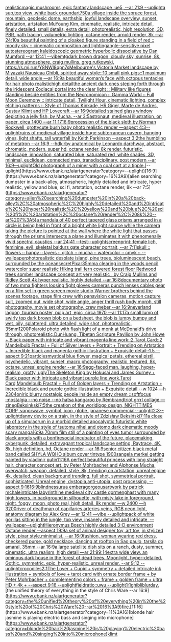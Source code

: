 [realistic](https://www.ebank.nz/aiartgenerator?category=realistic)[magic mushrooms, epic fantasy landscape, ue5, --ar 21:9 --uplight](https://www.ebank.nz/aiartgenerator?category=magic%20mushrooms%2C%20epic%20fantasy%20landscape%2C%20ue5%2C%20--ar%2021%3A9%20--uplight)[a sup,top view ,white back ground](https://www.ebank.nz/aiartgenerator?category=a%20sup%2Ctop%20view%20%2Cwhite%20back%20ground)[art](https://www.ebank.nz/aiartgenerator?category=art)[750](https://www.ebank.nz/aiartgenerator?category=750)[a village inside the spruce forest, mountain, geodesic dome, earthship, joyful landscape overview, sunset, artstation, artstation MuYoung Kim, cinematic, realistic, intricate detail, finely detailed, small details, extra detail, photorealistic, high resolution, 3D, PBR, path tracing, volumetric lighting, octane render, arnold render, 8k --ar 24:10](https://www.ebank.nz/aiartgenerator?category=a%20village%20inside%20the%20spruce%20forest%2C%20mountain%2C%20geodesic%20dome%2C%20earthship%2C%20joyful%20landscape%20overview%2C%20sunset%2C%20artstation%2C%20artstation%20MuYoung%20Kim%2C%20cinematic%2C%20realistic%2C%20intricate%20detail%2C%20finely%20detailed%2C%20small%20details%2C%20extra%20detail%2C%20photorealistic%2C%20high%20resolution%2C%203D%2C%20PBR%2C%20path%20tracing%2C%20volumetric%20lighting%2C%20octane%20render%2C%20arnold%20render%2C%208k%20--ar%2024%3A10)[a beautiful painting of a cloaked figure standing in a field of red :: moody sky :: cinematic composition and lighting](https://www.ebank.nz/aiartgenerator?category=a%20beautiful%20painting%20of%20a%20cloaked%20figure%20standing%20in%20a%20field%20of%20red%20%3A%3A%20moody%20sky%20%3A%3A%20cinematic%20composition%20and%20lighting)[angle-sensitive pixel autostereogram kaleidoscopic geometric hyperbolic dissociative by Dan Mumford --ar 12:41 --vibe](https://www.ebank.nz/aiartgenerator?category=angle-sensitive%20pixel%20autostereogram%20kaleidoscopic%20geometric%20hyperbolic%20dissociative%20by%20Dan%20Mumford%20--ar%2012%3A41%20--vibe)[mtg](https://www.ebank.nz/aiartgenerator?category=mtg)[dark brown dragon, cloudy sky, sunrise, 8k, stunning atmosphere, craig mullins, greg rutkowski, <https://s.mj.run/Y8NWI8qpn7s>](https://www.ebank.nz/aiartgenerator?category=dark%20brown%20dragon%2C%20cloudy%20sky%2C%20sunrise%2C%208k%2C%20stunning%20atmosphere%2C%20craig%20mullins%2C%20greg%20rutkowski%2C%20%3Chttps%3A//s.mj.run/Y8NWI8qpn7s%3E)[Melbourne's Victoria Market landscape by Miyazaki Nausicaa Ghibli, spirited away style::10 small pink pigs::1 maximum detail, wide angle —ar 16:9](https://www.ebank.nz/aiartgenerator?category=Melbourne%27s%20Victoria%20Market%20landscape%20by%20Miyazaki%20Nausicaa%20Ghibli%2C%20spirited%20away%20style%3A%3A10%20small%20pink%20pigs%3A%3A1%20maximum%20detail%2C%20wide%20angle%20%E2%80%94ar%2016%3A9)[a beautiful woman’s face with octopus tentacles for hair photo realistichigh detail](https://www.ebank.nz/aiartgenerator?category=a%20beautiful%20woman%E2%80%99s%20face%20with%20octopus%20tentacles%20for%20hair%20photo%20realistichigh%20detail)[the ancient dark ones steping forth through the iridescent Zodiacal portal into the clear light :: Military like figures standing beside entities from the Necronomicon :: Gamma World :: Full Moon Ceremony :: intricate detail, Twilight Hour, cinematic lighting, complex etching patterns :: Style of Thomas Kinkade, HR Giger, Marte de Andres, Gustav Klimt and HP Lovecraft --ar 16:9](https://www.ebank.nz/aiartgenerator?category=the%20ancient%20dark%20ones%20steping%20forth%20through%20the%20iridescent%20Zodiacal%20portal%20into%20the%20clear%20light%20%3A%3A%20Military%20like%20figures%20standing%20beside%20entities%20from%20the%20Necronomicon%20%3A%3A%20Gamma%20World%20%3A%3A%20Full%20Moon%20Ceremony%20%3A%3A%20intricate%20detail%2C%20Twilight%20Hour%2C%20cinematic%20lighting%2C%20complex%20etching%20patterns%20%3A%3A%20Style%20of%20Thomas%20Kinkade%2C%20HR%20Giger%2C%20Marte%20de%20Andres%2C%20Gustav%20Klimt%20and%20HP%20Lovecraft%20--ar%2016%3A9)[detailed stained glass window depicting a jelly fish, by Mucha. --ar 3:5](https://www.ebank.nz/aiartgenerator?category=detailed%20stained%20glass%20window%20depicting%20a%20jelly%20fish%2C%20by%20Mucha.%20--ar%203%3A5)[astronaut, medieval illustration, on paper, circa 1400 --ar 11:17](https://www.ebank.nz/aiartgenerator?category=astronaut%2C%20medieval%20illustration%2C%20on%20paper%2C%20circa%201400%20--ar%2011%3A17)[16:9](https://www.ebank.nz/aiartgenerator?category=16%3A9)[procession of the black sloth by Norman Rockwell, grotty](https://www.ebank.nz/aiartgenerator?category=procession%20of%20the%20black%20sloth%20by%20Norman%20Rockwell%2C%20grotty)[cute bush baby photo realistic render —aspect 4:3](https://www.ebank.nz/aiartgenerator?category=cute%20bush%20baby%20photo%20realistic%20render%20%E2%80%94aspect%204%3A3)[--uplight](https://www.ebank.nz/aiartgenerator?category=--uplight)[ruins of medieval village inside huge subterranean cavern, hanging vines, light shafts, tall waterfall by Keith Parkinson --aspect 3:2](https://www.ebank.nz/aiartgenerator?category=ruins%20of%20medieval%20village%20inside%20huge%20subterranean%20cavern%2C%20hanging%20vines%2C%20light%20shafts%2C%20tall%20waterfall%20by%20Keith%20Parkinson%20--aspect%203%3A2)[the humbling of metatron --ar 16:9 --hd](https://www.ebank.nz/aiartgenerator?category=the%20humbling%20of%20metatron%20--ar%2016%3A9%20--hd)[kirby anatomical by Leonardo d](https://www.ebank.nz/aiartgenerator?category=kirby%20anatomical%20by%20Leonardo%20d)[archway, abstract, chromatic, modern, super hd, octane render, 8k render, futuristic, landscape, innovation, saturated blue, saturated red, white shades, 3D, minimal, euclidean, connected map, transdisciplinary, post modern --ar 16:9](https://www.ebank.nz/aiartgenerator?category=archway%2C%20abstract%2C%20chromatic%2C%20modern%2C%20super%20hd%2C%20octane%20render%2C%208k%20render%2C%20futuristic%2C%20landscape%2C%20innovation%2C%20saturated%20blue%2C%20saturated%20red%2C%20white%20shades%2C%203D%2C%20minimal%2C%20euclidean%2C%20connected%20map%2C%20transdisciplinary%2C%20post%20modern%20--ar%2016%3A9)[--uplight](https://www.ebank.nz/aiartgenerator?category=--uplight)[Old photograph of a miner with a coal cart at a tipple.](https://www.ebank.nz/aiartgenerator?category=Old%20photograph%20of%20a%20miner%20with%20a%20coal%20cart%20at%20a%20tipple.)[--uplight](https://www.ebank.nz/aiartgenerator?category=--uplight)[16:9](https://www.ebank.nz/aiartgenerator?category=16%3A9)[alien searching dumpster in a back-alley, atmospheric, highly detailed and intricate, hyper realistic, yellow and blue, sci fi, artstation, octane render, 8k --ar 7:5](https://www.ebank.nz/aiartgenerator?category=alien%20searching%20dumpster%20in%20a%20back-alley%2C%20atmospheric%2C%20highly%20detailed%20and%20intricate%2C%20hyper%20realistic%2C%20yellow%20and%20blue%2C%20sci%20fi%2C%20artstation%2C%20octane%20render%2C%208k%20--ar%207%3A5)[a mandala of 40 perfect tapered glass prisms arranged in a circle is being held in front of a bright white light source while the camera taking the picture is pointed at the wall where the white light that passes through the prisms intersects a plane and illuminates it with phenomenally vivid spectral caustics --ar 24:41 --test](https://www.ebank.nz/aiartgenerator?category=a%20mandala%20of%2040%20perfect%20tapered%20glass%20prisms%20arranged%20in%20a%20circle%20is%20being%20held%20in%20front%20of%20a%20bright%20white%20light%20source%20while%20the%20camera%20taking%20the%20picture%20is%20pointed%20at%20the%20wall%20where%20the%20white%20light%20that%20passes%20through%20the%20prisms%20intersects%20a%20plane%20and%20illuminates%20it%20with%20phenomenally%20vivid%20spectral%20caustics%20--ar%2024%3A41%20--test)[--uplight](https://www.ebank.nz/aiartgenerator?category=--uplight)[screenprint::](https://www.ebank.nz/aiartgenerator?category=screenprint%3A%3A)[female lich, feminine, evil, skeletal  baldurs gate character portrait, --ar 7:11](https://www.ebank.nz/aiartgenerator?category=female%20lich%2C%20feminine%2C%20evil%2C%20skeletal%20%20baldurs%20gate%20character%20portrait%2C%20--ar%207%3A11)[skull :: flowers :: happy :: layers :: glitch :: mucha :: watercolor :: cmyk :: --wallpaper](https://www.ebank.nz/aiartgenerator?category=skull%20%3A%3A%20flowers%20%3A%3A%20happy%20%3A%3A%20layers%20%3A%3A%20glitch%20%3A%3A%20mucha%20%3A%3A%20watercolor%20%3A%3A%20cmyk%20%3A%3A%20--wallpaper)[photorealistic desolate island, pine trees,  bioluminescent beach, surrounded by the ocean](https://www.ebank.nz/aiartgenerator?category=photorealistic%20desolate%20island%2C%20pine%20trees%2C%20%20bioluminescent%20beach%2C%20surrounded%20by%20the%20ocean)[secret](https://www.ebank.nz/aiartgenerator?category=secret)[Pixar](https://www.ebank.nz/aiartgenerator?category=Pixar)[35mm](https://www.ebank.nz/aiartgenerator?category=35mm)[a clearing in the woods pencil watercolor super realistic Hiking trail fern covered forest floor Redwood trees somber landscape concept art very realistic , by Craig Mullins and Ridley Scott 4k hyper realistic, highly detailed --ar 16:8](https://www.ebank.nz/aiartgenerator?category=a%20clearing%20in%20the%20woods%20pencil%20watercolor%20super%20realistic%20Hiking%20trail%20fern%20covered%20forest%20floor%20Redwood%20trees%20somber%20landscape%20concept%20art%20very%20realistic%20%2C%20by%20Craig%20Mullins%20and%20Ridley%20Scott%204k%20hyper%20realistic%2C%20highly%20detailed%20--ar%2016%3A8)[documentary photo of two mma fighters loosing fight  gloves cameras punch  lenses cables gear on a film set in green screen movie studio Warner brothers behind the scenes footage, stage film crew with panavision cameras, motion capture suit, zoomed out, wide shot, wide angle, anger thrill rush body morph, still photography, movie set photography, crew meber   --ar 16:9](https://www.ebank.nz/aiartgenerator?category=documentary%20photo%20of%20two%20mma%20fighters%20loosing%20fight%20%20gloves%20cameras%20punch%20%20lenses%20cables%20gear%20on%20a%20film%20set%20in%20green%20screen%20movie%20studio%20Warner%20brothers%20behind%20the%20scenes%20footage%2C%20stage%20film%20crew%20with%20panavision%20cameras%2C%20motion%20capture%20suit%2C%20zoomed%20out%2C%20wide%20shot%2C%20wide%20angle%2C%20anger%20thrill%20rush%20body%20morph%2C%20still%20photography%2C%20movie%20set%20photography%2C%20crew%20meber%20%20%20--ar%2016%3A9)[neverland lagoon, tourism poster, pulp art, epic, circa 1970 --ar 11:17](https://www.ebank.nz/aiartgenerator?category=neverland%20lagoon%2C%20tourism%20poster%2C%20pulp%20art%2C%20epic%2C%20circa%201970%20--ar%2011%3A17)[a small lump of swirly  top dark brown blob on a bedsheet, the blob is lumpy bumpy and wet, oily, splattered, ultra detailed, wide shot, photorealistic, 35mm](https://www.ebank.nz/aiartgenerator?category=a%20small%20lump%20of%20swirly%20%20top%20dark%20brown%20blob%20on%20a%20bedsheet%2C%20the%20blob%20is%20lumpy%20bumpy%20and%20wet%2C%20oily%2C%20splattered%2C%20ultra%20detailed%2C%20wide%20shot%2C%20photorealistic%2C%2035mm)[1200](https://www.ebank.nz/aiartgenerator?category=1200)[Polaroid photo with flash light of a monk at McDonald’s drive through, photorealistic,](https://www.ebank.nz/aiartgenerator?category=Polaroid%20photo%20with%20flash%20light%20of%20a%20monk%20at%20McDonald%E2%80%99s%20drive%20through%2C%20photorealistic%2C)[DunHuang, Tibetan Scripture Pavilion by John Howe + Black paper with intricate and vibrant magenta line work::2 Tarot Card::2 Mandelbulb Fractal + Full of Silver layers + Portrait + Trending on Artstation + Incredible black and magenta gothic illustration + Exquisite detail::1.5 --aspect 9:21](https://www.ebank.nz/aiartgenerator?category=DunHuang%2C%20Tibetan%20Scripture%20Pavilion%20by%20John%20Howe%20%2B%20Black%20paper%20with%20intricate%20and%20vibrant%20magenta%20line%20work%3A%3A2%20Tarot%20Card%3A%3A2%20Mandelbulb%20Fractal%20%2B%20Full%20of%20Silver%20layers%20%2B%20Portrait%20%2B%20Trending%20on%20Artstation%20%2B%20Incredible%20black%20and%20magenta%20gothic%20illustration%20%2B%20Exquisite%20detail%3A%3A1.5%20--aspect%209%3A21)[particles](https://www.ebank.nz/aiartgenerator?category=particles)[mystical blue flower, magical petals, ethereal pistil, psychedelic, vibrant, sunset, macro photography, realistic, textured, 8k, octane, unreal engine render --ar 16:9](https://www.ebank.nz/aiartgenerator?category=mystical%20blue%20flower%2C%20magical%20petals%2C%20ethereal%20pistil%2C%20psychedelic%2C%20vibrant%2C%20sunset%2C%20macro%20photography%2C%20realistic%2C%20textured%2C%208k%2C%20octane%2C%20unreal%20engine%20render%20--ar%2016%3A9)[egg-faced man, laughing, hyper-realism, grotty, ugly](https://www.ebank.nz/aiartgenerator?category=egg-faced%20man%2C%20laughing%2C%20hyper-realism%2C%20grotty%2C%20ugly)[The Skeleton King by Hokusai and James Gurney + Black paper with intricate and vibrant purple line work,Tarot Card,Mandelbulb Fractal + Full of Golden layers + Trending on Artstation + Incredible black and purple gothic illustration + Exquisite detail --w 1024 --h 2304](https://www.ebank.nz/aiartgenerator?category=The%20Skeleton%20King%20by%20Hokusai%20and%20James%20Gurney%20%2B%20Black%20paper%20with%20intricate%20and%20vibrant%20purple%20line%20work%2CTarot%20Card%2CMandelbulb%20Fractal%20%2B%20Full%20of%20Golden%20layers%20%2B%20Trending%20on%20Artstation%20%2B%20Incredible%20black%20and%20purple%20gothic%20illustration%20%2B%20Exquisite%20detail%20--w%201024%20--h%202304)[oniric blurry nostalgic people inside an empty dream ::softfocus ::nostalgia --no noise --no hats](https://www.ebank.nz/aiartgenerator?category=oniric%20blurry%20nostalgic%20people%20inside%20an%20empty%20dream%20%3A%3Asoftfocus%20%3A%3Anostalgia%20--no%20noise%20--no%20hats)[a kangaroo by Rembrandt](https://www.ebank.nz/aiartgenerator?category=a%20kangaroo%20by%20Rembrandt)[riot grrrl collage —zineq](https://www.ebank.nz/aiartgenerator?category=riot%20grrrl%20collage%20%E2%80%94zineq)[](https://www.ebank.nz/aiartgenerator?category=)[Beksinkski](https://www.ebank.nz/aiartgenerator?category=Beksinkski)[7:5](https://www.ebank.nz/aiartgenerator?category=7%3A5)[the creation of the world](https://www.ebank.nz/aiartgenerator?category=the%20creation%20of%20the%20world)[logo design, NIGHTTIMES CORP, vaporwave, symbol, icon, globe, japanese commercial](https://www.ebank.nz/aiartgenerator?category=logo%20design%2C%20NIGHTTIMES%20CORP%2C%20vaporwave%2C%20symbol%2C%20icon%2C%20globe%2C%20japanese%20commercial)[--uplight](https://www.ebank.nz/aiartgenerator?category=--uplight)[2:3](https://www.ebank.nz/aiartgenerator?category=2%3A3)[--uplight](https://www.ebank.nz/aiartgenerator?category=--uplight)[danny devito on a train, in the style of Zdzisław Beksiński](https://www.ebank.nz/aiartgenerator?category=danny%20devito%20on%20a%20train%2C%20in%20the%20style%20of%20Zdzis%C5%82aw%20Beksi%C5%84ski)[7:11](https://www.ebank.nz/aiartgenerator?category=7%3A11)[a close up of a simulacrum in a morbid detailed apocalyptic futuristic white laboratory in the style of tsutomu nihei and otomo dark cinematic moody scary manga](https://www.ebank.nz/aiartgenerator?category=a%20close%20up%20of%20a%20simulacrum%20in%20a%20morbid%20detailed%20apocalyptic%20futuristic%20white%20laboratory%20in%20the%20style%20of%20tsutomu%20nihei%20and%20otomo%20dark%20cinematic%20moody%20scary%20manga)[16:9](https://www.ebank.nz/aiartgenerator?category=16%3A9)[a 70mm film still of a painting of yves tumor surrounded by black angels with a bonfire](https://www.ebank.nz/aiartgenerator?category=a%2070mm%20film%20still%20of%20a%20painting%20of%20yves%20tumor%20surrounded%20by%20black%20angels%20with%20a%20bonfire)[social incubator of the future, placemaking, cyberpunk, detailed, extravagant tropical landscape setting, Raytrace, 4K, 8k, high definition, hd, Octane render --ar 16:9](https://www.ebank.nz/aiartgenerator?category=social%20incubator%20of%20the%20future%2C%20placemaking%2C%20cyberpunk%2C%20detailed%2C%20extravagant%20tropical%20landscape%20setting%2C%20Raytrace%2C%204K%2C%208k%2C%20high%20definition%2C%20hd%2C%20Octane%20render%20--ar%2016%3A9)[senior citizen black metal band called SHYLA WQHO album cover tintype 1900s](https://www.ebank.nz/aiartgenerator?category=senior%20citizen%20black%20metal%20band%20called%20SHYLA%20WQHO%20album%20cover%20tintype%201900s)[angela merkel getting painted by vladimir putin](https://www.ebank.nz/aiartgenerator?category=angela%20merkel%20getting%20painted%20by%20vladimir%20putin)[11:16](https://www.ebank.nz/aiartgenerator?category=11%3A16)[A perfect beautiful princess with long straight hair, character concept art, by Peter Mohrbacher and Alphonse Mucha, overwatch, weapon, detailed, style, 8k, trending on artstation, unreal engine 4k, detailed, clean background trending, full shot, symmetrical portrait, sophisticated, Unreal engine, dystopia,anti-utopia, post processing, --aspect 9:16](https://www.ebank.nz/aiartgenerator?category=A%20perfect%20beautiful%20princess%20with%20long%20straight%20hair%2C%20character%20concept%20art%2C%20by%20Peter%20Mohrbacher%20and%20Alphonse%20Mucha%2C%20overwatch%2C%20weapon%2C%20detailed%2C%20style%2C%208k%2C%20trending%20on%20artstation%2C%20unreal%20engine%204k%2C%20detailed%2C%20clean%20background%20trending%2C%20full%20shot%2C%20symmetrical%20portrait%2C%20sophisticated%2C%20Unreal%20engine%2C%20dystopia%2Canti-utopia%2C%20post%20processing%2C%20--aspect%209%3A16)[16:9](https://www.ebank.nz/aiartgenerator?category=16%3A9)[blindness](https://www.ebank.nz/aiartgenerator?category=blindness)[urua embera](https://www.ebank.nz/aiartgenerator?category=urua%20embera)[gorgeous](https://www.ebank.nz/aiartgenerator?category=gorgeous)[artwork by patrick mchale](https://www.ebank.nz/aiartgenerator?category=artwork%20by%20patrick%20mchale)[intricate labyrinthine medieval city castle gormenghast with many high towers, in background in silhouette, with misty lake in foreground, night, foggy, moon, photo real, high detail, 8k render —w 2400 —h 3200](https://www.ebank.nz/aiartgenerator?category=intricate%20labyrinthine%20medieval%20city%20castle%20gormenghast%20with%20many%20high%20towers%2C%20in%20background%20in%20silhouette%2C%20with%20misty%20lake%20in%20foreground%2C%20night%2C%20foggy%2C%20moon%2C%20photo%20real%2C%20high%20detail%2C%208k%20render%20%E2%80%94w%202400%20%E2%80%94h%203200)[river of death](https://www.ebank.nz/aiartgenerator?category=river%20of%20death)[map of capillaries arteries veins, RGB neon light, anatomy diagram by Alex Grey —ar 12:41 —vibe --uplight](https://www.ebank.nz/aiartgenerator?category=map%20of%20capillaries%20arteries%20veins%2C%20RGB%20neon%20light%2C%20anatomy%20diagram%20by%20Alex%20Grey%20%E2%80%94ar%2012%3A41%20%E2%80%94vibe%20--uplight)[pack of white gorillas sitting in the jungle, top view, insanely detailed and intricate, --wallpaper](https://www.ebank.nz/aiartgenerator?category=pack%20of%20white%20gorillas%20sitting%20in%20the%20jungle%2C%20top%20view%2C%20insanely%20detailed%20and%20intricate%2C%20--wallpaper)[--uplight](https://www.ebank.nz/aiartgenerator?category=--uplight)[Hieronymus Bosch highly detailed 3-D environment Octane render --aspect 19:9](https://www.ebank.nz/aiartgenerator?category=Hieronymus%20Bosch%20highly%20detailed%203-D%20environment%20Octane%20render%20--aspect%2019%3A9)[a set of animal designer toy, art toy  ,in stylized style, pixar style,minimalist, --ar 16:9](https://www.ebank.nz/aiartgenerator?category=a%20set%20of%20animal%20designer%20toy%2C%20art%20toy%20%20%2Cin%20stylized%20style%2C%20pixar%20style%2Cminimalist%2C%20--ar%2016%3A9)[fashion, woman wearing red dress, checkered purse, gold necklace, dancing at rooftop in Sao paulo, tarsila do amaral, 35mm --ar 16:9](https://www.ebank.nz/aiartgenerator?category=fashion%2C%20woman%20wearing%20red%20dress%2C%20checkered%20purse%2C%20gold%20necklace%2C%20dancing%20at%20rooftop%20in%20Sao%20paulo%2C%20tarsila%20do%20amaral%2C%2035mm%20--ar%2016%3A9)[a large satellite dish sits on a ranch, dusty, summer, cinematic, ultra realism, high detail —ar 21:9](https://www.ebank.nz/aiartgenerator?category=a%20large%20satellite%20dish%20sits%20on%20a%20ranch%2C%20dusty%2C%20summer%2C%20cinematic%2C%20ultra%20realism%2C%20high%20detail%20%E2%80%94ar%2021%3A9)[9:14](https://www.ebank.nz/aiartgenerator?category=9%3A14)[extra wide view. an ominous dark house in the forest of dead trees. Moonlight. hyper-detailed. Gothic. symmetric. epic. hyper-realistic. unreal render. --ar 9:12 --uplight](https://www.ebank.nz/aiartgenerator?category=extra%20wide%20view.%20an%20ominous%20dark%20house%20in%20the%20forest%20of%20dead%20trees.%20Moonlight.%20hyper-detailed.%20Gothic.%20symmetric.%20epic.%20hyper-realistic.%20unreal%20render.%20--ar%209%3A12%20--uplight)[crocodiles](https://www.ebank.nz/aiartgenerator?category=crocodiles)[2:1](https://www.ebank.nz/aiartgenerator?category=2%3A1)[The Lover + Cupid + symmetry + detailed intricate ink illustration + symbols of love + tarot card with ornate border frame + by Peter Mohrbacher + complementing colors + frame + golden frame + ultra HD + 4k + --aspect 9:16 --uplight](https://www.ebank.nz/aiartgenerator?category=The%20Lover%20%2B%20Cupid%20%2B%20symmetry%20%2B%20detailed%20intricate%20ink%20illustration%20%2B%20symbols%20of%20love%20%2B%20tarot%20card%20with%20ornate%20border%20frame%20%2B%20by%20Peter%20Mohrbacher%20%2B%20complementing%20colors%20%2B%20frame%20%2B%20golden%20frame%20%2B%20ultra%20HD%20%2B%204k%20%2B%20--aspect%209%3A16%20--uplight)[field](https://www.ebank.nz/aiartgenerator?category=field)[ratio::](https://www.ebank.nz/aiartgenerator?category=ratio%3A%3A)[uwu --uplight](https://www.ebank.nz/aiartgenerator?category=uwu%20--uplight)[1:1](https://www.ebank.nz/aiartgenerator?category=1%3A1)[ghibli](https://www.ebank.nz/aiartgenerator?category=ghibli)[blur](https://www.ebank.nz/aiartgenerator?category=blur)[day.](https://www.ebank.nz/aiartgenerator?category=day.)[the unified theory of everything in the style of Chris Ware --ar 16:9](https://www.ebank.nz/aiartgenerator?category=the%20unified%20theory%20of%20everything%20in%20the%20style%20of%20Chris%20Ware%20--ar%2016%3A9)[fire.](https://www.ebank.nz/aiartgenerator?category=fire.)[11:16](https://www.ebank.nz/aiartgenerator?category=11%3A16)[blonde hair jasmine is playing electric bass and singing into microphone](https://www.ebank.nz/aiartgenerator?category=blonde%20hair%20jasmine%20is%20playing%20electric%20bass%20and%20singing%20into%20microphone)[klimt](https://www.ebank.nz/aiartgenerator?category=klimt)